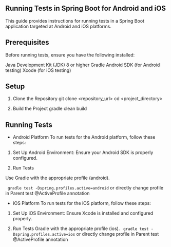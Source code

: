 ## Running Tests in Spring Boot for Android and iOS
This guide provides instructions for running tests in a Spring Boot application targeted at Android and iOS platforms.

## Prerequisites
Before running tests, ensure you have the following installed:

Java Development Kit (JDK) 8 or higher
Gradle
Android SDK (for Android testing)
Xcode (for iOS testing)

## Setup
1. Clone the Repository
git clone <repository_url>
   cd <project_directory>

2. Build the Project
gradle clean build

## Running Tests
- Android Platform
To run tests for the Android platform, follow these steps:

1. Set Up Android Environment: Ensure your Android SDK is properly configured.

2. Run Tests

Use Gradle with the appropriate profile (android).

``` gradle test -Dspring.profiles.active=android```
or directly change profile in Parent test @ActiveProfile annotation

- iOS Platform
To run tests for the iOS platform, follow these steps:

1. Set Up iOS Environment: Ensure Xcode is installed and configured properly.

2. Run Tests
Gradle with the appropriate profile (ios).
``` gradle test -Dspring.profiles.active=ios```
or directly change profile in Parent test @ActiveProfile annotation
